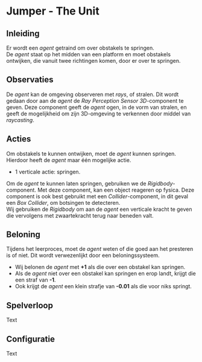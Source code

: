 # Jumper - The Unit
## Inleiding
Er wordt een *agent* getraind om over obstakels te springen.  
De *agent* staat op het midden van een platform en moet obstakels ontwijken, die vanuit twee richtingen komen, door er over te springen.
## Observaties
De *agent* kan de omgeving observeren met *rays*, of stralen. Dit wordt gedaan door aan de *agent* de *Ray Perception Sensor 3D*-component te geven. 
Deze component geeft de *agent* ogen, in de vorm van stralen, en geeft de mogelijkheid om zijn 3D-omgeving te verkennen door middel van *raycasting*.
## Acties
Om obstakels te kunnen ontwijken, moet de *agent* kunnen springen. Hierdoor heeft de *agent* maar één mogelijke actie.
* 1 verticale actie: springen.

Om de *agent* te kunnen laten springen, gebruiken we de *Rigidbody*-component. Met deze component, kan een object reageren op fysica. Deze component is ook best gebruikt met een *Collider*-component, in dit geval een *Box Collider*, om botsingen te detecteren.  
Wij gebruiken de *Rigidbody* om aan de *agent* een verticale kracht te geven die vervolgens met zwaartekracht terug naar beneden valt.
## Beloning
Tijdens het leerproces, moet de *agent* weten of die goed aan het presteren is of niet. Dit wordt verwezenlijkt door een beloningssysteem.  
* Wij belonen de *agent* met **+1** als die over een obstakel kan springen.
* Als de *agent* niet over een obstakel kan springen en erop landt, krijgt die een straf van **-1**.
* Ook krijgt de *agent* een klein strafje van **-0.01** als die voor niks springt.
## Spelverloop
Text
## Configuratie
Text

